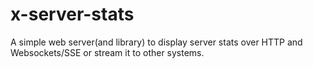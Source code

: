 # x-server-stats

A simple web server(and library) to display server stats over HTTP and Websockets/SSE or stream it to other systems.
